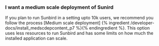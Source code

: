 ### **I want a medium scale deployment of Sunird**
If you plan to run Sunbird in a setting upto 10k users, we recommend you follow the process [Medium scale deployment] {% ingredient /developer-docs/install_medscdepcontent_p7 %}{% endingredient %}. This option uses less resources to run Sunbird and has some limits on how much the installed application can scale.
